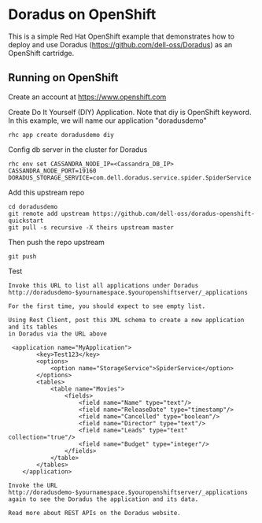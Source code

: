 Doradus on OpenShift
===============================

This is a simple Red Hat OpenShift example that demonstrates how to deploy and use Doradus (https://github.com/dell-oss/Doradus) as an OpenShift cartridge.  


Running on OpenShift
----------------------------

Create an account at https://www.openshift.com

Create Do It Yourself (DIY) Application. 
Note that diy is OpenShift keyword. In this example, we will name our application "doradusdemo"

    rhc app create doradusdemo diy

Config db server in the cluster for Doradus

    rhc env set CASSANDRA_NODE_IP=<Cassandra_DB_IP> CASSANDRA_NODE_PORT=19160 DORADUS_STORAGE_SERVICE=com.dell.doradus.service.spider.SpiderService

Add this upstream repo

    cd doradusdemo
    git remote add upstream https://github.com/dell-oss/doradus-openshift-quickstart
    git pull -s recursive -X theirs upstream master


Then push the repo upstream

    git push

Test

    Invoke this URL to list all applications under Doradus
    http://doradusdemo-$yournamespace.$youropenshiftserver/_applications
    
    For the first time, you should expect to see empty list.
    
    Using Rest Client, post this XML schema to create a new application and its tables 
    in Doradus via the URL above
    
     <application name="MyApplication"> 
            <key>Test123</key> 
            <options> 
                <option name="StorageService">SpiderService</option> 
            </options> 
            <tables> 
                <table name="Movies"> 
                    <fields> 
                        <field name="Name" type="text"/> 
                        <field name="ReleaseDate" type="timestamp"/> 
                        <field name="Cancelled" type="boolean"/> 
                        <field name="Director" type="text"/> 
                        <field name="Leads" type="text" collection="true"/> 
                        <field name="Budget" type="integer"/> 
                    </fields> 
                </table> 
            </tables> 
        </application>
    
    Invoke the URL http://doradusdemo-$yournamespace.$youropenshiftserver/_applications again to see the Doradus the application and its data.

    Read more about REST APIs on the Doradus website.

    

